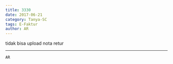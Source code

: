 ```yaml
---
title: 3330
date: 2017-06-21
category: Tanya-SC
tags: E-Faktur
author: AR
---
```


tidak bisa upload nota retur

---



`AR`
